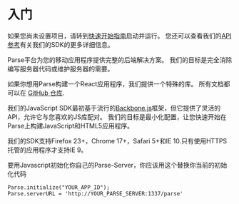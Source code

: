 # 入门

如果您尚未设置项目，请转到[快速开始指南]({{page.quickstart}}＃js/native/blank)启动并运行。 您还可以查看我们的[API参考](/Parse-SDK-JS/api/)有关我们的SDK的更多详细信息。
<!-- If you haven't set up your project yet, please [head over to the QuickStart guide]({{ page.quickstart }}#js/native/blank) to get up and running. You can also check out our [API Reference](/Parse-SDK-JS/api/) for more detailed information about our SDK. -->

Parse平台为您的移动应用程序提供完整的后端解决方案。 我们的目标是完全消除编写服务器代码或维护服务器的需要。
<!-- The Parse platform provides a complete backend solution for your mobile application. Our goal is to totally eliminate the need for writing server code or maintaining servers. -->

<div class='tip info'><div>
  如果你想用Parse构建一个React应用程序，我们提供一个特殊的库。 所有文档都可以在
  <!-- If you're looking to build a React application with Parse, we provide a special library for that. All of the documentation is available at the --> <a href="https://github.com/ParsePlatform/ParseReact">GitHub 仓库</a>.
</div></div>

我们的JavaScript SDK最初基于流行的[Backbone.js](http://backbonejs.org/)框架，但它提供了灵活的API，允许它与您喜欢的JS库配对。 我们的目标是最小化配置，让您快速开始在Parse上构建JavaScript和HTML5应用程序。
<!-- Our JavaScript SDK is originally based on the popular [Backbone.js](http://backbonejs.org/) framework, but it provides flexible APIs that allow it to be paired with your favorite JS libraries. Our goal is to minimize configuration and let you quickly start building your JavaScript and HTML5 app on Parse. -->

我们的SDK支持Firefox 23+，Chrome 17+，Safari 5+和IE 10.只有使用HTTPS托管的应用程序才支持IE 9。
<!-- Our SDK supports Firefox 23+, Chrome 17+, Safari 5+, and IE 10. IE 9 is supported only for apps that are hosted with HTTPS. -->

要用Javascript初始化你自己的Parse-Server，你应该用这个替换你当前的初始化代码
<!-- To initialize your own Parse-Server with Javascript, you should replace your current initialization code with this -->

```
Parse.initialize("YOUR_APP_ID");
Parse.serverURL = 'http://YOUR_PARSE_SERVER:1337/parse'
```
